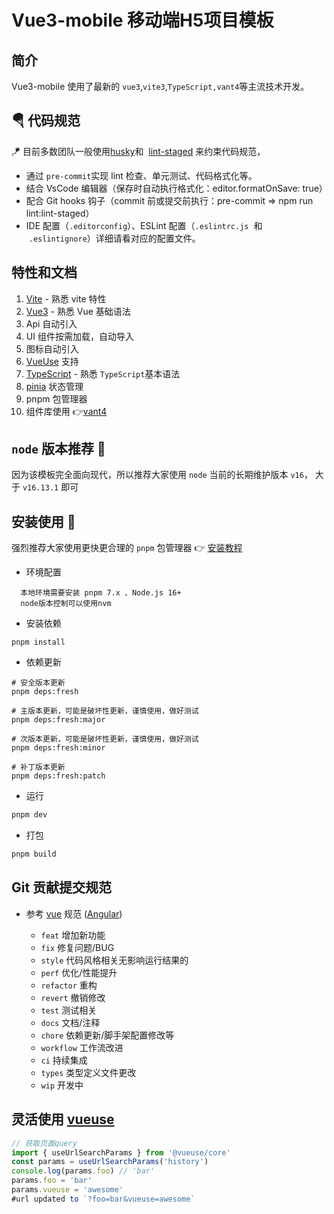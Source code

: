 <h1>Vue3-mobile 移动端H5项目模板</h1>

## 简介

Vue3-mobile 使用了最新的 `vue3`,`vite3`,`TypeScript,vant4`等主流技术开发。

## 🪂 代码规范

🪁 目前多数团队一般使用[husky](https://github.com/typicode/husky)和  [lint-staged](https://github.com/okonet/lint-staged) 来约束代码规范，

- 通过 `pre-commit`实现 lint 检查、单元测试、代码格式化等。
- 结合 VsCode 编辑器（保存时自动执行格式化：editor.formatOnSave: true）
- 配合 Git hooks 钩子（commit 前或提交前执行：pre-commit => npm run lint:lint-staged）
- IDE 配置（`.editorconfig`）、ESLint 配置（`.eslintrc.js`  和  `.eslintignore`）详细请看对应的配置文件。

## 特性和文档

1. [Vite](https://vitejs.dev/) - 熟悉 vite 特性
2. [Vue3](https://v3.vuejs.org/) - 熟悉 Vue 基础语法
3. Api 自动引入
4. UI 组件按需加载，自动导入
5. 图标自动引入
6. [VueUse](https://vueuse.org/) 支持
7. [TypeScript](https://www.typescriptlang.org/) - 熟悉 `TypeScript`基本语法
8. [pinia](https://pinia.web3doc.top/) 状态管理
9. pnpm 包管理器
10. 组件库使用 👉[vant4](https://vant-contrib.gitee.io/vant/v4/#/zh-CN/home)

## `node` 版本推荐 🐎

因为该模板完全面向现代，所以推荐大家使用 `node` 当前的长期维护版本 `v16`， 大于 `v16.13.1` 即可

## 安装使用 🐂

强烈推荐大家使用更快更合理的 `pnpm` 包管理器 👉 [安装教程](https://pnpm.io/zh/installation)

- 环境配置

```shell
  本地环境需要安装 pnpm 7.x 、Node.js 16+
  node版本控制可以使用nvm
```

- 安装依赖

```shell
pnpm install
```

- 依赖更新

```shell
# 安全版本更新
pnpm deps:fresh

# 主版本更新，可能是破坏性更新，谨慎使用，做好测试
pnpm deps:fresh:major

# 次版本更新，可能是破坏性更新，谨慎使用，做好测试
pnpm deps:fresh:minor

# 补丁版本更新
pnpm deps:fresh:patch

```

- 运行

```bash
pnpm dev
```

- 打包

```bash
pnpm build
```

## Git 贡献提交规范

- 参考 [vue](https://github.com/vuejs/vue/blob/dev/.github/COMMIT_CONVENTION.md) 规范 ([Angular](https://github.com/conventional-changelog/conventional-changelog/tree/master/packages/conventional-changelog-angular))

  - `feat` 增加新功能
  - `fix` 修复问题/BUG
  - `style` 代码风格相关无影响运行结果的
  - `perf` 优化/性能提升
  - `refactor` 重构
  - `revert` 撤销修改
  - `test` 测试相关
  - `docs` 文档/注释
  - `chore` 依赖更新/脚手架配置修改等
  - `workflow` 工作流改进
  - `ci` 持续集成
  - `types` 类型定义文件更改
  - `wip` 开发中

## 灵活使用 [vueuse](https://vueuse.org/)

```typescript
// 获取页面query
import { useUrlSearchParams } from '@vueuse/core'
const params = useUrlSearchParams('history')
console.log(params.foo) // 'bar'
params.foo = 'bar'
params.vueuse = 'awesome'
#url updated to `?foo=bar&vueuse=awesome`
```
